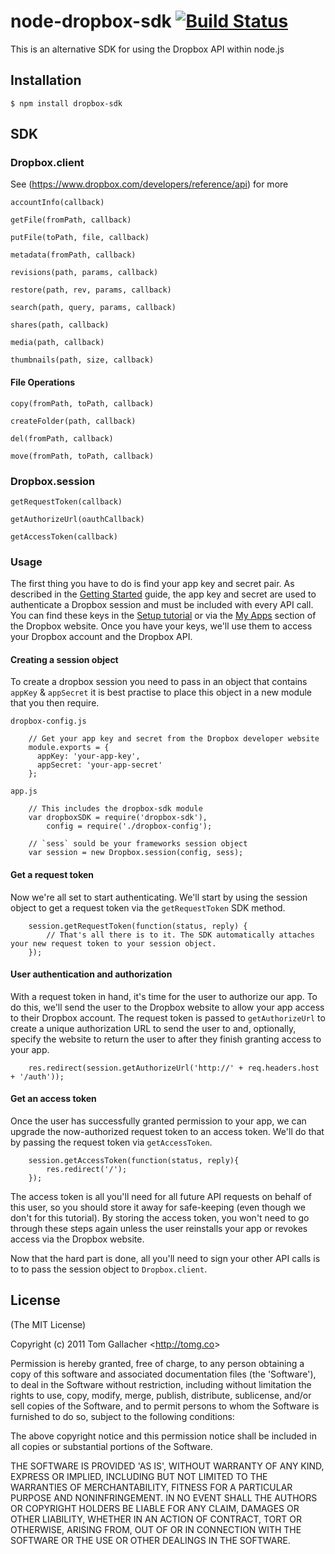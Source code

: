 # node-dropbox-sdk [![Build Status](https://secure.travis-ci.org/tomgallacher/node-dropbox-sdk.png)](https://secure.travis-ci.org/tomgallacher/node-dropbox-sdk)

This is an alternative SDK for using the Dropbox API within node.js

## Installation

	$ npm install dropbox-sdk

## SDK

### Dropbox.client

See (https://www.dropbox.com/developers/reference/api) for more

`accountInfo(callback)`

`getFile(fromPath, callback)`

`putFile(toPath, file, callback)`

`metadata(fromPath, callback)`

`revisions(path, params, callback)`

`restore(path, rev, params, callback)`

`search(path, query, params, callback)`

`shares(path, callback)`

`media(path, callback)`

`thumbnails(path, size, callback)`

#### File Operations

`copy(fromPath, toPath, callback)`

`createFolder(path, callback)`

`del(fromPath, callback)`

`move(fromPath, toPath, callback)`


### Dropbox.session

`getRequestToken(callback)`

`getAuthorizeUrl(oauthCallback)`

`getAccessToken(callback)`

### Usage

The first thing you have to do is find your app key and secret pair. As described in the [Getting Started](https://www.dropbox.com/developers/start) guide, the app key and secret are used to authenticate a Dropbox session and must be included with every API call. You can find these keys in the [Setup tutorial](https://www.dropbox.com/developers/start/setup) or via the [My Apps](https://www.dropbox.com/developers/apps) section of the Dropbox website. Once you have your keys, we'll use them to access your Dropbox account and the Dropbox API.

#### Creating a session object

To create a dropbox session you need to pass in an object that contains `appKey` & `appSecret` it is best practise to place this object in a new module that you then require.

`dropbox-config.js`

		// Get your app key and secret from the Dropbox developer website
		module.exports = {
		  appKey: 'your-app-key',
		  appSecret: 'your-app-secret'
		};

`app.js`

		// This includes the dropbox-sdk module
		var dropboxSDK = require('dropbox-sdk'),
			config = require('./dropbox-config');

		// `sess` sould be your frameworks session object
		var session = new Dropbox.session(config, sess);

#### Get a request token
Now we're all set to start authenticating. We'll start by using the session object to get a request token via the `getRequestToken` SDK method.
	
		session.getRequestToken(function(status, reply) {
			// That's all there is to it. The SDK automatically attaches your new request token to your session object.
		});

#### User authentication and authorization
With a request token in hand, it's time for the user to authorize our app. To do this, we'll send the user to the Dropbox website to allow your app access to their Dropbox account. The request token is passed to `getAuthorizeUrl` to create a unique authorization URL to send the user to and, optionally, specify the website to return the user to after they finish granting access to your app.

		res.redirect(session.getAuthorizeUrl('http://' + req.headers.host + '/auth'));

#### Get an access token
Once the user has successfully granted permission to your app, we can upgrade the now-authorized request token to an access token. We'll do that by passing the request token via `getAccessToken`.

		session.getAccessToken(function(status, reply){
			res.redirect('/');
		});

The access token is all you'll need for all future API requests on behalf of this user, so you should store it away for safe-keeping (even though we don't for this tutorial). By storing the access token, you won't need to go through these steps again unless the user reinstalls your app or revokes access via the Dropbox website.

Now that the hard part is done, all you'll need to sign your other API calls is to to pass the session object to `Dropbox.client`.

## License

(The MIT License)

Copyright (c) 2011 Tom Gallacher &lt;<http://tomg.co>&gt;

Permission is hereby granted, free of charge, to any person obtaining
a copy of this software and associated documentation files (the
'Software'), to deal in the Software without restriction, including
without limitation the rights to use, copy, modify, merge, publish,
distribute, sublicense, and/or sell copies of the Software, and to
permit persons to whom the Software is furnished to do so, subject to
the following conditions:

The above copyright notice and this permission notice shall be
included in all copies or substantial portions of the Software.

THE SOFTWARE IS PROVIDED 'AS IS', WITHOUT WARRANTY OF ANY KIND,
EXPRESS OR IMPLIED, INCLUDING BUT NOT LIMITED TO THE WARRANTIES OF
MERCHANTABILITY, FITNESS FOR A PARTICULAR PURPOSE AND NONINFRINGEMENT.
IN NO EVENT SHALL THE AUTHORS OR COPYRIGHT HOLDERS BE LIABLE FOR ANY
CLAIM, DAMAGES OR OTHER LIABILITY, WHETHER IN AN ACTION OF CONTRACT,
TORT OR OTHERWISE, ARISING FROM, OUT OF OR IN CONNECTION WITH THE
SOFTWARE OR THE USE OR OTHER DEALINGS IN THE SOFTWARE.